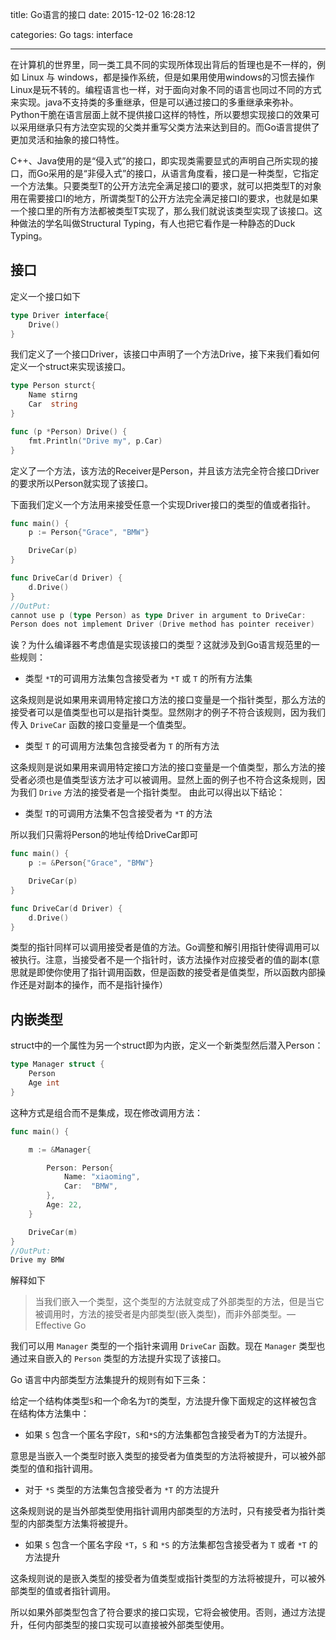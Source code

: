 title: Go语言的接口
date: 2015-12-02 16:28:12

categories: Go
tags: interface

---
在计算机的世界里，同一类工具不同的实现所体现出背后的哲理也是不一样的，例如 Linux 与 windows，都是操作系统，但是如果用使用windows的习惯去操作Linux是玩不转的。编程语言也一样，对于面向对象不同的语言也同过不同的方式来实现。java不支持类的多重继承，但是可以通过接口的多重继承来弥补。Python干脆在语言层面上就不提供接口这样的特性，所以要想实现接口的效果可以采用继承只有方法空实现的父类并重写父类方法来达到目的。而Go语言提供了更加灵活和抽象的接口特性。

C++、Java使用的是“侵入式”的接口，即实现类需要显式的声明自己所实现的接口，而Go采用的是“非侵入式”的接口，从语言角度看，接口是一种类型，它指定一个方法集。只要类型T的公开方法完全满足接口I的要求，就可以把类型T的对象用在需要接口I的地方，所谓类型T的公开方法完全满足接口I的要求，也就是如果一个接口里的所有方法都被类型T实现了，那么我们就说该类型实现了该接口。这种做法的学名叫做Structural Typing，有人也把它看作是一种静态的Duck Typing。
## 接口 ##

定义一个接口如下
```go
type Driver interface{
    Drive()
}
```
我们定义了一个接口Driver，该接口中声明了一个方法Drive，接下来我们看如何定义一个struct来实现该接口。

```go
type Person sturct{
    Name stirng
    Car  string
}

func (p *Person) Drive() {
    fmt.Println("Drive my", p.Car)
}
```
定义了一个方法，该方法的Receiver是Person，并且该方法完全符合接口Driver的要求所以Person就实现了该接口。

下面我们定义一个方法用来接受任意一个实现Driver接口的类型的值或者指针。
```go
func main() {
	p := Person{"Grace", "BMW"}

	DriveCar(p)
}

func DriveCar(d Driver) {
	d.Drive()
}
//OutPut:
cannot use p (type Person) as type Driver in argument to DriveCar:
Person does not implement Driver (Drive method has pointer receiver)
```
诶？为什么编译器不考虑值是实现该接口的类型？这就涉及到Go语言规范里的一些规则：

 - 类型 `*T`的可调用方法集包含接受者为 `*T` 或 `T` 的所有方法集
 
这条规则是说如果用来调用特定接口方法的接口变量是一个指针类型，那么方法的接受者可以是值类型也可以是指针类型。显然刚才的例子不符合该规则，因为我们传入 `DriveCar` 函数的接口变量是一个值类型。

- 类型 `T` 的可调用方法集包含接受者为 `T` 的所有方法

这条规则是说如果用来调用特定接口方法的接口变量是一个值类型，那么方法的接受者必须也是值类型该方法才可以被调用。显然上面的例子也不符合这条规则，因为我们 `Drive` 方法的接受者是一个指针类型。
由此可以得出以下结论：

- 类型 `T`的可调用方法集不包含接受者为 `*T` 的方法

所以我们只需将Person的地址传给DriveCar即可
```go
func main() {
	p := &Person{"Grace", "BMW"}

	DriveCar(p)
}

func DriveCar(d Driver) {
	d.Drive()
}
```
类型的指针同样可以调用接受者是值的方法。Go调整和解引用指针使得调用可以被执行。注意，当接受者不是一个指针时，该方法操作对应接受者的值的副本(意思就是即使你使用了指针调用函数，但是函数的接受者是值类型，所以函数内部操作还是对副本的操作，而不是指针操作）

## 内嵌类型 ##
struct中的一个属性为另一个struct即为内嵌，定义一个新类型然后潜入Person：
```go
type Manager struct {
	Person
	Age int
}
```
这种方式是组合而不是集成，现在修改调用方法：
```go
func main() {

	m := &Manager{

		Person: Person{
			Name: "xiaoming",
			Car:  "BMW",
		},
		Age: 22,
	}

	DriveCar(m)
}
//OutPut:
Drive my BMW
```

解释如下
> 当我们嵌入一个类型，这个类型的方法就变成了外部类型的方法，但是当它被调用时，方法的接受者是内部类型(嵌入类型)，而非外部类型。— Effective Go

我们可以用 `Manager` 类型的一个指针来调用 `DriveCar` 函数。现在 `Manager` 类型也通过来自嵌入的 `Person` 类型的方法提升实现了该接口。

Go 语言中内部类型方法集提升的规则有如下三条：

给定一个结构体类型`S`和一个命名为`T`的类型，方法提升像下面规定的这样被包含在结构体方法集中：

- 如果 `S` 包含一个匿名字段`T`，`S`和`*S`的方法集都包含接受者为T的方法提升。

意思是当嵌入一个类型时嵌入类型的接受者为值类型的方法将被提升，可以被外部类型的值和指针调用。

- 对于 `*S` 类型的方法集包含接受者为 `*T` 的方法提升

这条规则说的是当外部类型使用指针调用内部类型的方法时，只有接受者为指针类型的内部类型方法集将被提升。

- 如果 `S` 包含一个匿名字段 `*T`，`S` 和 `*S` 的方法集都包含接受者为 `T` 或者 `*T` 的方法提升

这条规则说的是嵌入类型的接受者为值类型或指针类型的方法将被提升，可以被外部类型的值或者指针调用。

所以如果外部类型包含了符合要求的接口实现，它将会被使用。否则，通过方法提升，任何内部类型的接口实现可以直接被外部类型使用。